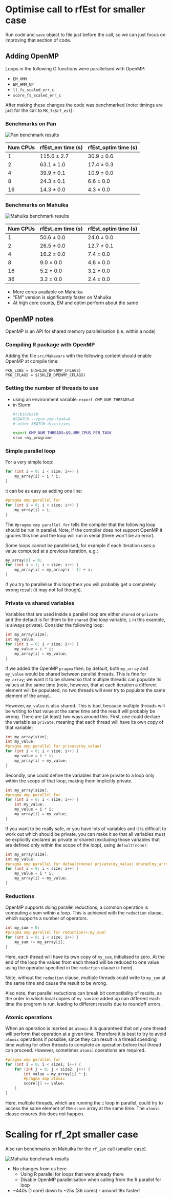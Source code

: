# Optimise call to rfEst for smaller case

Run code and `save` object to file just before the call, so we can just focus
on improving that section of code.

## Adding OpenMP

Loops in the following C functions were parallelised with OpenMP:

* `EM_HMM`
* `EM_HMM_UP`
* `ll_fs_scaled_err_c`
* `score_fs_scaled_err_c`

After making these changes the code was benchmarked (note: timings are just
for the call to `MK_fs$rf_est`):

### Benchmarks on Pan

![Pan benchmark results](gusmap-smaller-openmp-compare.png)

| Num CPUs |  rfEst_em time (s) |  rfEst_optim time (s) |
|----------|------------------------|---------------------------|
| 1        |  115.6 ± 2.7 |  30.9 ± 0.6     |
| 2        |  63.1 ± 1.0  |  17.4 ± 0.3     |
| 4        |  39.9 ± 0.1  |  10.9 ± 0.0     |
| 8        |  24.3 ± 0.1  |  6.6 ± 0.0      |
| 16       |  14.3 ± 0.0  |  4.3 ± 0.0      |

### Benchmarks on Mahuika

![Mahuika benchmark results](gusmap-smaller-mahuika.png)

| Num CPUs |  rfEst_em time (s) |  rfEst_optim time (s) |
|----------|----------------------------|-------------------------------|
| 1        |  50.6 ± 0.0      |  24.0 ± 0.0         |
| 2        |  26.5 ± 0.0      |  12.7 ± 0.1         |
| 4        |  16.2 ± 0.0      |  7.4 ± 0.0          |
| 8        |  9.0 ± 0.0       |  4.6 ± 0.0          |
| 16       |  5.2 ± 0.0       |  3.2 ± 0.0          |
| 36       |  3.2 ± 0.0       |  2.4 ± 0.0          |

* More cores available on Mahuika
* "EM" version is significantly faster on Mahuika
* At high core counts, EM and optim perform about the same

## OpenMP notes

OpenMP is an API for shared memory parallelisation (i.e. within a node)

### Compiling R package with OpenMP

Adding the file `src/Makevars` with the following content should enable
OpenMP at compile time:

```
PKG_LIBS = $(SHLIB_OPENMP_CFLAGS)
PKG_CFLAGS = $(SHLIB_OPENMP_CFLAGS)
```

### Setting the number of threads to use

* using an environment variable: `export OMP_NUM_THREADS=8`
* in Slurm:
  ```sh
  #!/bin/bash
  #SBATCH --cpus-per-task=8
  # other SBATCH directives

  export OMP_NUM_THREADS=$SLURM_CPUS_PER_TASK
  srun <my_program>
  ```

### Simple parallel loop

For a very simple loop:

```c
for (int i = 0; i < size; i++) {
    my_array[i] = i * i;
}
```

it can be as easy as adding one line:

```c
#pragma omp parallel for
for (int i = 0; i < size; i++) {
    my_array[i] = i;
}
```

The `#pragma omp parallel for` tells the compiler that the following loop
should be run in parallel. Note, if the compiler does not support OpenMP it
ignores this line and the loop will run in serial (there won't be an error).

Some loops cannot be parallelised, for example if each iteration uses a value
computed at a previous iteration, e.g.:

```c
my_array[0] = 0;
for (int i = 1; i < size; i++) {
    my_array[i] = my_array[i - 1] + i;
}
```

If you try to parallelise this loop then you will probably get a completely
wrong result (it may not fail though).

### Private vs shared variables

Variables that are used inside a parallel loop are either `shared` or `private`
and the default is for them to be `shared` (the loop variable, `i` in this
example, is always private). Consider the following loop:

```c
int my_array[size];
int my_value;
for (int i = 0; i < size; i++) {
    my_value = i * i;
    my_array[i] = my_value;
}
```

If we added the OpenMP `pragma` then, by default, both `my_array` and `my_value`
would be shared between parallel
threads. This is fine for `my_array`; we want it to be shared so that
multiple threads can populate its values at the same time (note, however,
that at each iteration a different element will be populated, no two threads
will ever try to populate the same element of the array).

However, `my_value` is also shared. This is bad, because multiple threads
will be writing to that value at the same time and the result will probably be
wrong. There are (at least) two ways around this. First, one could declare the
variable as `private`, meaning that each thread will have its own copy of
that variable:

```c
int my_array[size];
int my_value;
#pragma omp parallel for private(my_value)
for (int i = 0; i < size; i++) {
    my_value = i * i;
    my_array[i] = my_value;
}
```

Secondly, one could define the variables that are private to a loop only
within the scope of that loop, making them implicitly private.

```c
int my_array[size];
#pragma omp parallel for
for (int i = 0; i < size; i++) {
    int my_value;
    my_value = i * i;
    my_array[i] = my_value;
}
```

If you want to be really safe, or you have lots of variables and it is
difficult to work out which should be private, you can make it so that all
variables must be explicitly declared as private or shared (excluding those
variables that are defined only within the scope of the loop), using
`default(none)`:

```c
int my_array[size];
int my_value;
#pragma omp parallel for default(none) private(my_value) shared(my_array)
for (int i = 0; i < size; i++) {
    my_value = i * i;
    my_array[i] = my_value;
}
```

### Reductions

OpenMP supports doing parallel reductions; a common operation is computing a
sum within a loop. This is achieved with the `reduction` clause, which
supports a number of operators.

```c
int my_sum = 0;
#pragma omp parallel for reduction(+:my_sum)
for (int i = 0; i < size; i++) {
    my_sum += my_array[i];
}
```

Here, each thread will have its own copy of `my_sum`, initialised to zero. At
the end of the loop the values from each thread will be reduced to one value
using the operator specified in the `reduction` clause (`+` here).

Note, without the `reduction` clause, multiple threads could
write to `my_sum` at the same time and cause the result to be wrong.

Also note, that parallel reductions can break bit compatibility of results, as
the order in which local copies of `my_sum` are added up can different each
time the program is run, leading to different results due to roundoff errors.

### Atomic operations

When an operation is marked as `atomic` it is guaranteed that only one thread
will perform that operation at a given time. Therefore it is best to try to
avoid `atomic` operations if possible, since they can result in a thread
spending time waiting for other threads to complete an operation before that
thread can proceed. However, sometimes `atomic` operations are required.

```c
#pragma omp parallel for
for (int i = 0; i < size1; i++) {
    for (int j = 0; j < size2; j++) {
        int value = my_array[i] * j;
        #pragma omp atomic
        score[j] += value;
    }
}
```

Here, multiple threads, which are running the `i` loop in parallel, could
try to access the same element of the `score` array at the same time. The
`atomic` clause ensures this does not happen.

# Scaling for rf_2pt smaller case

Also ran benchmarks on Mahuika for the `rf_2pt` call (smaller case).

![Mahuika benchmark results](gusmap-smaller-rf_2pt-mahuika.png)

* No changes from us here
  - Using R parallel for loops that were already there
  - Disable OpenMP parallelisation when calling from the R parallel for loop
* ~440s (1 core) down to ~25s (36 cores) - around 18x faster!
